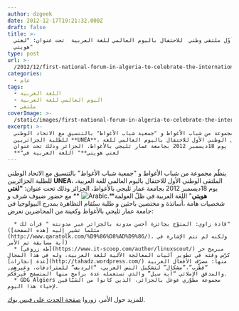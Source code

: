 ```yaml
---
author: dzgeek
date: 2012-12-17T19:21:32.000Z
draft: false
title: >-
  عقد أوّل ملتقى وطني  للاحتفال باليوم العالمي للغة العربية  تحت عنوان: "لغتي
  هويتي"
type: post
url: >-
  /2012/12/first-national-forum-in-algeria-to-celebrate-the-international-day-for-the-arabic-language/
categories:
  - عام
tags:
  - اللغة العربية
  - اليوم العالمي للغة العربية
  - ملتقى
coverImage: >-
  /static/images/first-national-forum-in-algeria-to-celebrate-the-international-day-for-the-arabic-language/Arabic.jpg
excerpt: >-
  ينظّم مجموعة من شباب الأغواط و "جمعية شباب الأغواط" بالتنسيق مع الاتحاد الوطني
  للطلبة الجزائريين **UNEA**، الملتقى الوطني الأول للاحتفال باليوم العالمي للغة
  العربية، يوم 18ديسمبر 2012 بجامعة عمار ثليجي بالأغواط، الجزائر وذلك تحت عنوان:
  **"لغتي هويتي**" اللغة العربية في
---
```

ينظّم مجموعة من شباب الأغواط و "جمعية شباب الأغواط" بالتنسيق مع الاتحاد الوطني للطلبة الجزائريين **UNEA**، الملتقى الوطني الأول للاحتفال باليوم العالمي للغة العربية، يوم 18ديسمبر 2012 بجامعة عمار ثليجي بالأغواط، الجزائر وذلك تحت عنوان: **"لغتي هويتي**" اللغة العربية في ظلّ العولمة\*\*.![Arabic](/static/images/first-national-forum-in-algeria-to-celebrate-the-international-day-for-the-arabic-language/Arabic.jpg) \*\* مع حضور ضيوف شرف و شخصيات هامة ،أساتذة و مختصين باحثين و طلبة ستُقام التظاهرة بمدرج البيولوجيا في جامعة عمار ثليجي بالأغواط وكعينة من المحاضرين نعرض:

~~~
  * قادة زاوي: المتوّج بجائزة أحسن مدونة بالجزائر عبر مدونته " قرأت لك" (مثلما تشير إليه [هذه الصفحة](http://www.qaratolk.com/%D9%86%D8%AD%D9%86/)، ولكنه لم تتم الإشارة في أية مسابقة تم الأمر)
  * [طه زروقي](https://www.it-scoop.com/author/linuxscout/) مبرمج حر كرّس وقته في تطوير آليات المعالجة الآلية للغة العربية، وله في هذا المجال [عدة إنجازات](http://tahadz.wordpress.com/) منها: مصرّف الأفعال العربية “قطرب”،”مشكال” لتشكيل النص العربي، “الرديف” للمترادفات، وغيرهم, والمدقق الإملائي “آية سبل” والذي تستعمله عدة برامج منها المتصفح فَيرفُكس.
  * GDG Algiers مجموعة مطوّري غوغل بالجزائر، الذين كانوا من السَبّاقين ﻹحياء هذا اليوم.
~~~

للمزيد حول الأمر، زوروا [صفحة الحدث على فيس بوك](https://www.facebook.com/events/420189768054237/).
